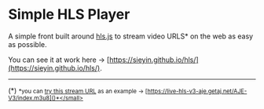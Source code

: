 # Simple HLS Player

A simple front built around [hls.js](https://github.com/video-dev/hls.js/) to stream video URLS* on the web as easy as possible.

You can see it at work here → [https://sieyin.github.io/hls/](https://sieyin.github.io/hls/).
***
(*) <small>*you can [try this stream URL](https://sieyin.github.io/hls/?stream=https://live-hls-v3-aje.getaj.net/AJE-V3/index.m3u8) as an example →  [https://live-hls-v3-aje.getaj.net/AJE-V3/index.m3u8]()*</small>